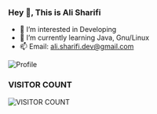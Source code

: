 ### Hey 👋, This is Ali Sharifi
- 👀 I’m interested in Developing
- 🌱 I’m currently learning Java, Gnu/Linux
- 📫 Email: ali.sharifi.dev@gmail.com

![Profile](http://github-profile-summary-cards.vercel.app/api/cards/profile-details?username=ali-sharifi-dev&theme=github_dark)

### VISITOR COUNT

![VISITOR COUNT](https://profile-counter.glitch.me/ali-sharifi-dev/count.svg)

<!--
**Ali-1Dev/Ali-1Dev** is a ✨ _special_ ✨ repository because its `README.md` (this file) appears on your GitHub profile.

Here are some ideas to get you started:

- 🔭 I’m currently working on ...
- 🌱 I’m currently learning ...
- 👯 I’m looking to collaborate on ...
- 🤔 I’m looking for help with ...
- 💬 Ask me about ...
- 📫 How to reach me: ...
- 😄 Pronouns: ...
- ⚡ Fun fact: ...
-->
